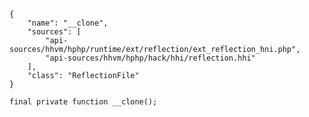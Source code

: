 ``` yamlmeta
{
    "name": "__clone",
    "sources": [
        "api-sources/hhvm/hphp/runtime/ext/reflection/ext_reflection_hni.php",
        "api-sources/hhvm/hphp/hack/hhi/reflection.hhi"
    ],
    "class": "ReflectionFile"
}
```




``` Hack
final private function __clone();
```
<!-- HHAPIDOC -->
